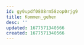 ```yaml
---
id: gy0updf0808rm58zop0rjg9
title: Kommen_gehen
desc: ''
updated: 1677571340566
created: 1677571340566
---
```


